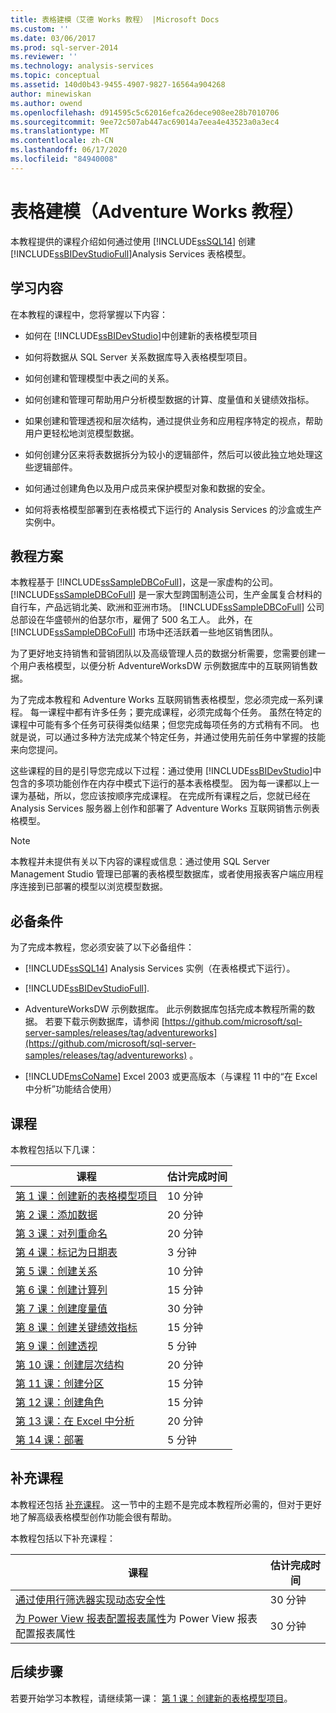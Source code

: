 ```yaml
---
title: 表格建模（艾德 Works 教程） |Microsoft Docs
ms.custom: ''
ms.date: 03/06/2017
ms.prod: sql-server-2014
ms.reviewer: ''
ms.technology: analysis-services
ms.topic: conceptual
ms.assetid: 140d0b43-9455-4907-9827-16564a904268
author: minewiskan
ms.author: owend
ms.openlocfilehash: d914595c5c62016efca26dece908ee28b7010706
ms.sourcegitcommit: 9ee72c507ab447ac69014a7eea4e43523a0a3ec4
ms.translationtype: MT
ms.contentlocale: zh-CN
ms.lasthandoff: 06/17/2020
ms.locfileid: "84940008"
---
```

# <a name="tabular-modeling-adventure-works-tutorial"></a>表格建模（Adventure Works 教程）
  本教程提供的课程介绍如何通过使用 [!INCLUDE[ssSQL14](../includes/sssql14-md.md)] 创建 [!INCLUDE[ssBIDevStudioFull](../includes/ssbidevstudiofull-md.md)]Analysis Services 表格模型。  
  
## <a name="what-you-will-learn"></a>学习内容  
 在本教程的课程中，您将掌握以下内容：  
  
-   如何在 [!INCLUDE[ssBIDevStudio](../includes/ssbidevstudio-md.md)]中创建新的表格模型项目  
  
-   如何将数据从 SQL Server 关系数据库导入表格模型项目。  
  
-   如何创建和管理模型中表之间的关系。  
  
-   如何创建和管理可帮助用户分析模型数据的计算、度量值和关键绩效指标。  
  
-   如果创建和管理透视和层次结构，通过提供业务和应用程序特定的视点，帮助用户更轻松地浏览模型数据。  
  
-   如何创建分区来将表数据拆分为较小的逻辑部件，然后可以彼此独立地处理这些逻辑部件。  
  
-   如何通过创建角色以及用户成员来保护模型对象和数据的安全。  
  
-   如何将表格模型部署到在表格模式下运行的 Analysis Services 的沙盒或生产实例中。  
  
## <a name="tutorial-scenario"></a>教程方案  
 本教程基于 [!INCLUDE[ssSampleDBCoFull](../includes/sssampledbcofull-md.md)]，这是一家虚构的公司。 [!INCLUDE[ssSampleDBCoFull](../includes/sssampledbcofull-md.md)] 是一家大型跨国制造公司，生产金属复合材料的自行车，产品远销北美、欧洲和亚洲市场。 [!INCLUDE[ssSampleDBCoFull](../includes/sssampledbcofull-md.md)] 公司总部设在华盛顿州的伯瑟尔市，雇佣了 500 名工人。 此外，在 [!INCLUDE[ssSampleDBCoFull](../includes/sssampledbcofull-md.md)] 市场中还活跃着一些地区销售团队。  
  
 为了更好地支持销售和营销团队以及高级管理人员的数据分析需要，您需要创建一个用户表格模型，以便分析 AdventureWorksDW 示例数据库中的互联网销售数据。  
  
 为了完成本教程和 Adventure Works 互联网销售表格模型，您必须完成一系列课程。 每一课程中都有许多任务；要完成课程，必须完成每个任务。 虽然在特定的课程中可能有多个任务可获得类似结果；但您完成每项任务的方式稍有不同。 也就是说，可以通过多种方法完成某个特定任务，并通过使用先前任务中掌握的技能来向您提问。  
  
 这些课程的目的是引导您完成以下过程：通过使用 [!INCLUDE[ssBIDevStudio](../includes/ssbidevstudio-md.md)]中包含的多项功能创作在内存中模式下运行的基本表格模型。 因为每一课都以上一课为基础，所以，您应该按顺序完成课程。 在完成所有课程之后，您就已经在 Analysis Services 服务器上创作和部署了 Adventure Works 互联网销售示例表格模型。  
  
> [!NOTE]  
>  本教程并未提供有关以下内容的课程或信息：通过使用 SQL Server Management Studio 管理已部署的表格模型数据库，或者使用报表客户端应用程序连接到已部署的模型以浏览模型数据。  
  
## <a name="prerequisites"></a>必备条件  
 为了完成本教程，您必须安装了以下必备组件：  
  
-   [!INCLUDE[ssSQL14](../includes/sssql14-md.md)] Analysis Services 实例（在表格模式下运行）。  
  
-   [!INCLUDE[ssBIDevStudioFull](../includes/ssbidevstudiofull-md.md)].  
  
-   AdventureWorksDW 示例数据库。 此示例数据库包括完成本教程所需的数据。 若要下载示例数据库，请参阅 [https://github.com/microsoft/sql-server-samples/releases/tag/adventureworks](https://github.com/microsoft/sql-server-samples/releases/tag/adventureworks) 。  
  
-   [!INCLUDE[msCoName](../includes/msconame-md.md)] Excel 2003 或更高版本（与课程 11 中的“在 Excel 中分析”功能结合使用）  
  
## <a name="lessons"></a>课程  
 本教程包括以下几课：  
  
|课程|估计完成时间|  
|------------|--------------------------------|  
|[第 1 课：创建新的表格模型项目](lesson-1-create-a-new-tabular-model-project.md)|10 分钟|  
|[第 2 课：添加数据](lesson-2-add-data.md)|20 分钟|  
|[第 3 课：对列重命名](rename-columns.md)|20 分钟|  
|[第 4 课：标记为日期表](lesson-3-mark-as-date-table.md)|3 分钟|  
|[第 5 课：创建关系](lesson-4-create-relationships.md)|10 分钟|  
|[第 6 课：创建计算列](lesson-5-create-calculated-columns.md)|15 分钟|  
|[第 7 课：创建度量值](lesson-6-create-measures.md)|30 分钟|  
|[第 8 课：创建关键绩效指标](lesson-7-create-key-performance-indicators.md)|15 分钟|  
|[第 9 课：创建透视](lesson-8-create-perspectives.md)|5 分钟|  
|[第 10 课：创建层次结构](lesson-9-create-hierarchies.md)|20 分钟|  
|[第 11 课：创建分区](lesson-10-create-partitions.md)|15 分钟|  
|[第 12 课：创建角色](lesson-11-create-roles.md)|15 分钟|  
|[第 13 课：在 Excel 中分析](lesson-12-analyze-in-excel.md)|20 分钟|  
|[第 14 课：部署](lesson-13-deploy.md)|5 分钟|  
  
## <a name="supplemental-lessons"></a>补充课程  
 本教程还包括 [补充课程](../tutorials/supplemental-lessons.md)。 这一节中的主题不是完成本教程所必需的，但对于更好地了解高级表格模型创作功能会很有帮助。  
  
 本教程包括以下补充课程：  
  
|课程|估计完成时间|  
|------------|--------------------------------|  
|[通过使用行筛选器实现动态安全性](../tutorials/implement-dynamic-security-by-using-row-filters.md)|30 分钟|  
|[为 Power View 报表配置报表属性](supplemental-lesson-configure-reporting-properties-for-power-view-reports.md)为 Power View 报表配置报表属性|30 分钟|  
  
## <a name="next-step"></a>后续步骤  
 若要开始学习本教程，请继续第一课： [第 1 课：创建新的表格模型项目](lesson-1-create-a-new-tabular-model-project.md)。  
  
  
